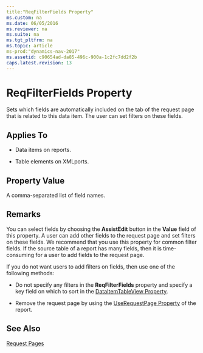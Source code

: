 ```yaml
---
title:"ReqFilterFields Property"
ms.custom: na
ms.date: 06/05/2016
ms.reviewer: na
ms.suite: na
ms.tgt_pltfrm: na
ms.topic: article
ms-prod:"dynamics-nav-2017"
ms.assetid: c90654ad-da85-496c-900a-1c2fc7dd2f2b
caps.latest.revision: 13
---
```

# ReqFilterFields Property
Sets which fields are automatically included on the tab of the request page that is related to this data item. The user can set filters on these fields.  
  
## Applies To  
  
-   Data items on reports.  
  
-   Table elements on XMLports.  
  
## Property Value  
 A comma\-separated list of field names.  
  
## Remarks  
 You can select fields by choosing the **AssistEdit** button in the **Value** field of this property. A user can add other fields to the request page and set filters on these fields. We recommend that you use this property for common filter fields. If the source table of a report has many fields, then it is time\-consuming for a user to add fields to the request page.  
  
 If you do not want users to add filters on fields, then use one of the following methods:  
  
-   Do not specify any filters in the **ReqFilterFields** property and specify a key field on which to sort in the [DataItemTableView Property](DataItemTableView-Property.md).  
  
-   Remove the request page by using the [UseRequestPage Property](UseRequestPage-Property.md) of the report.  
  
## See Also  
 [Request Pages](Request-Pages.md)